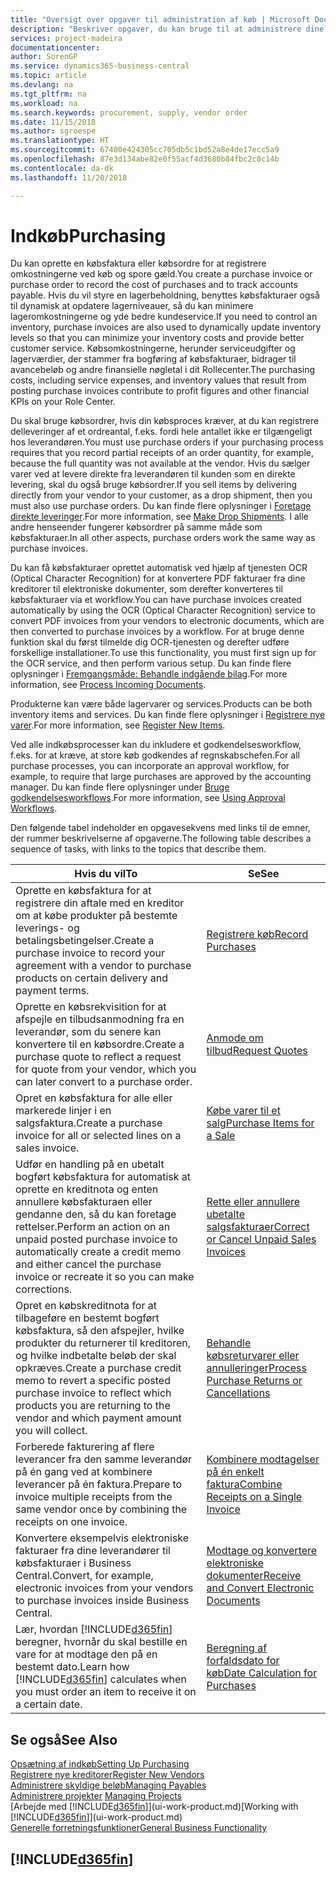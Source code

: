 ```yaml
---
title: "Oversigt over opgaver til administration af køb | Microsoft Docs"
description: "Beskriver opgaver, du kan bruge til at administrere dine indkøb eller indkøbsprocesser, herunder hvordan købsfakturaer og købsordrer fungerer."
services: project-madeira
documentationcenter: 
author: SorenGP
ms.service: dynamics365-business-central
ms.topic: article
ms.devlang: na
ms.tgt_pltfrm: na
ms.workload: na
ms.search.keywords: procurement, supply, vendor order
ms.date: 11/15/2018
ms.author: sgroespe
ms.translationtype: HT
ms.sourcegitcommit: 67400e424305cc705db5c1bd52a8e4de17ecc5a9
ms.openlocfilehash: 87e3d134abe82e0f55acf4d3680b84fbc2c0c14b
ms.contentlocale: da-dk
ms.lasthandoff: 11/20/2018

---
```

# <a name="purchasing"></a><span data-ttu-id="9675c-103">Indkøb</span><span class="sxs-lookup"><span data-stu-id="9675c-103">Purchasing</span></span>
<span data-ttu-id="9675c-104">Du kan oprette en købsfaktura eller købsordre for at registrere omkostningerne ved køb og spore gæld.</span><span class="sxs-lookup"><span data-stu-id="9675c-104">You create a purchase invoice or purchase order to record the cost of purchases and to track accounts payable.</span></span> <span data-ttu-id="9675c-105">Hvis du vil styre en lagerbeholdning, benyttes købsfakturaer også til dynamisk at opdatere lagerniveauer, så du kan minimere lageromkostningerne og yde bedre kundeservice.</span><span class="sxs-lookup"><span data-stu-id="9675c-105">If you need to control an inventory, purchase invoices are also used to dynamically update inventory levels so that you can minimize your inventory costs and provide better customer service.</span></span> <span data-ttu-id="9675c-106">Købsomkostningerne, herunder serviceudgifter og lagerværdier, der stammer fra bogføring af købsfakturaer, bidrager til avancebeløb og andre finansielle nøgletal i dit Rollecenter.</span><span class="sxs-lookup"><span data-stu-id="9675c-106">The purchasing costs, including service expenses, and inventory values that result from posting purchase invoices contribute to profit figures and other financial KPIs on your Role Center.</span></span>

<span data-ttu-id="9675c-107">Du skal bruge købsordrer, hvis din købsproces kræver, at du kan registrere delleveringer af et ordreantal, f.eks. fordi hele antallet ikke er tilgængeligt hos leverandøren.</span><span class="sxs-lookup"><span data-stu-id="9675c-107">You must use purchase orders if your purchasing process requires that you record partial receipts of an order quantity, for example, because the full quantity was not available at the vendor.</span></span> <span data-ttu-id="9675c-108">Hvis du sælger varer ved at levere direkte fra leverandøren til kunden som en direkte levering, skal du også bruge købsordrer.</span><span class="sxs-lookup"><span data-stu-id="9675c-108">If you sell items by delivering directly from your vendor to your customer, as a drop shipment, then you must also use purchase orders.</span></span> <span data-ttu-id="9675c-109">Du kan finde flere oplysninger i [Foretage direkte leveringer](sales-how-drop-shipment.md).</span><span class="sxs-lookup"><span data-stu-id="9675c-109">For more information, see [Make Drop Shipments](sales-how-drop-shipment.md).</span></span> <span data-ttu-id="9675c-110">I alle andre henseender fungerer købsordrer på samme måde som købsfakturaer.</span><span class="sxs-lookup"><span data-stu-id="9675c-110">In all other aspects, purchase orders work the same way as purchase invoices.</span></span>

<span data-ttu-id="9675c-111">Du kan få købsfakturaer oprettet automatisk ved hjælp af tjenesten OCR (Optical Character Recognition) for at konvertere PDF fakturaer fra dine kreditorer til elektroniske dokumenter, som derefter konverteres til købsfakturaer via et workflow.</span><span class="sxs-lookup"><span data-stu-id="9675c-111">You can have purchase invoices created automatically by using the OCR (Optical Character Recognition) service to convert PDF invoices from your vendors to electronic documents, which are then converted to purchase invoices by a workflow.</span></span> <span data-ttu-id="9675c-112">For at bruge denne funktion skal du først tilmelde dig OCR-tjenesten og derefter udføre forskellige installationer.</span><span class="sxs-lookup"><span data-stu-id="9675c-112">To use this functionality, you must first sign up for the OCR service, and then perform various setup.</span></span> <span data-ttu-id="9675c-113">Du kan finde flere oplysninger i [Fremgangsmåde: Behandle indgående bilag](across-process-income-documents.md).</span><span class="sxs-lookup"><span data-stu-id="9675c-113">For more information, see [Process Incoming Documents](across-process-income-documents.md).</span></span>      

<span data-ttu-id="9675c-114">Produkterne kan være både lagervarer og services.</span><span class="sxs-lookup"><span data-stu-id="9675c-114">Products can be both inventory items and services.</span></span> <span data-ttu-id="9675c-115">Du kan finde flere oplysninger i [Registrere nye varer](inventory-how-register-new-items.md).</span><span class="sxs-lookup"><span data-stu-id="9675c-115">For more information, see [Register New Items](inventory-how-register-new-items.md).</span></span>

<span data-ttu-id="9675c-116">Ved alle indkøbsprocesser kan du inkludere et godkendelsesworkflow, f.eks. for at kræve, at store køb godkendes af regnskabschefen.</span><span class="sxs-lookup"><span data-stu-id="9675c-116">For all purchase processes, you can incorporate an approval workflow, for example, to require that large purchases are approved by the accounting manager.</span></span> <span data-ttu-id="9675c-117">Du kan finde flere oplysninger under [Bruge godkendelsesworkflows](across-how-use-approval-workflows.md).</span><span class="sxs-lookup"><span data-stu-id="9675c-117">For more information, see [Using Approval Workflows](across-how-use-approval-workflows.md).</span></span>

<span data-ttu-id="9675c-118">Den følgende tabel indeholder en opgavesekvens med links til de emner, der rummer beskrivelserne af opgaverne.</span><span class="sxs-lookup"><span data-stu-id="9675c-118">The following table describes a sequence of tasks, with links to the topics that describe them.</span></span>

| <span data-ttu-id="9675c-119">Hvis du vil</span><span class="sxs-lookup"><span data-stu-id="9675c-119">To</span></span> | <span data-ttu-id="9675c-120">Se</span><span class="sxs-lookup"><span data-stu-id="9675c-120">See</span></span> |
| --- | --- |
| <span data-ttu-id="9675c-121">Oprette en købsfaktura for at registrere din aftale med en kreditor om at købe produkter på bestemte leverings- og betalingsbetingelser.</span><span class="sxs-lookup"><span data-stu-id="9675c-121">Create a purchase invoice to record your agreement with a vendor to purchase products on certain delivery and payment terms.</span></span> |[<span data-ttu-id="9675c-122">Registrere køb</span><span class="sxs-lookup"><span data-stu-id="9675c-122">Record Purchases</span></span>](purchasing-how-record-purchases.md) |
|<span data-ttu-id="9675c-123">Oprette en købsrekvisition for at afspejle en tilbudsanmodning fra en leverandør, som du senere kan konvertere til en købsordre.</span><span class="sxs-lookup"><span data-stu-id="9675c-123">Create a purchase quote to reflect a request for quote from your vendor, which you can later convert to a purchase order.</span></span>|[<span data-ttu-id="9675c-124">Anmode om tilbud</span><span class="sxs-lookup"><span data-stu-id="9675c-124">Request Quotes</span></span>](purchasing-how-request-quotes.md)|
| <span data-ttu-id="9675c-125">Opret en købsfaktura for alle eller markerede linjer i en salgsfaktura.</span><span class="sxs-lookup"><span data-stu-id="9675c-125">Create a purchase invoice for all or selected lines on a sales invoice.</span></span> |[<span data-ttu-id="9675c-126">Købe varer til et salg</span><span class="sxs-lookup"><span data-stu-id="9675c-126">Purchase Items for a Sale</span></span>](purchasing-how-purchase-products-sale.md) |
| <span data-ttu-id="9675c-127">Udfør en handling på en ubetalt bogført købsfaktura for automatisk at oprette en kreditnota og enten annullere købsfakturaen eller gendanne den, så du kan foretage rettelser.</span><span class="sxs-lookup"><span data-stu-id="9675c-127">Perform an action on an unpaid posted purchase invoice to automatically create a credit memo and either cancel the purchase invoice or recreate it so you can make corrections.</span></span> |[<span data-ttu-id="9675c-128">Rette eller annullere ubetalte salgsfakturaer</span><span class="sxs-lookup"><span data-stu-id="9675c-128">Correct or Cancel Unpaid Sales Invoices</span></span>](purchasing-how-correct-cancel-unpaid-purchase-invoices.md) |
| <span data-ttu-id="9675c-129">Opret en købskreditnota for at tilbageføre en bestemt bogført købsfaktura, så den afspejler, hvilke produkter du returnerer til kreditoren, og hvilke indbetalte beløb der skal opkræves.</span><span class="sxs-lookup"><span data-stu-id="9675c-129">Create a purchase credit memo to revert a specific posted purchase invoice to reflect which products you are returning to the vendor and which payment amount you will collect.</span></span> |[<span data-ttu-id="9675c-130">Behandle købsreturvarer eller annulleringer</span><span class="sxs-lookup"><span data-stu-id="9675c-130">Process Purchase Returns or Cancellations</span></span>](purchasing-how-register-new-vendors.md) |
|<span data-ttu-id="9675c-131">Forberede fakturering af flere leverancer fra den samme leverandør på én gang ved at kombinere leverancer på én faktura.</span><span class="sxs-lookup"><span data-stu-id="9675c-131">Prepare to invoice multiple receipts from the same vendor once by combining the receipts on one invoice.</span></span>|[<span data-ttu-id="9675c-132">Kombinere modtagelser på én enkelt faktura</span><span class="sxs-lookup"><span data-stu-id="9675c-132">Combine Receipts on a Single Invoice</span></span>](purchasing-how-to-combine-receipts.md)|
|<span data-ttu-id="9675c-133">Konvertere eksempelvis elektroniske fakturaer fra dine leverandører til købsfakturaer i Business Central.</span><span class="sxs-lookup"><span data-stu-id="9675c-133">Convert, for example, electronic invoices from your vendors to purchase invoices inside Business Central.</span></span>|[<span data-ttu-id="9675c-134">Modtage og konvertere elektroniske dokumenter</span><span class="sxs-lookup"><span data-stu-id="9675c-134">Receive and Convert Electronic Documents</span></span>](purchasing-how-to-receive-and-convert-electronic-documents.md)|
| <span data-ttu-id="9675c-135">Lær, hvordan [!INCLUDE[d365fin](includes/d365fin_md.md)] beregner, hvornår du skal bestille en vare for at modtage den på en bestemt dato.</span><span class="sxs-lookup"><span data-stu-id="9675c-135">Learn how [!INCLUDE[d365fin](includes/d365fin_md.md)] calculates when you must order an item to receive it on a certain date.</span></span>|[<span data-ttu-id="9675c-136">Beregning af forfaldsdato for køb</span><span class="sxs-lookup"><span data-stu-id="9675c-136">Date Calculation for Purchases</span></span>](purchasing-date-calculation-for-purchases.md)|

## <a name="see-also"></a><span data-ttu-id="9675c-137">Se også</span><span class="sxs-lookup"><span data-stu-id="9675c-137">See Also</span></span>
[<span data-ttu-id="9675c-138">Opsætning af indkøb</span><span class="sxs-lookup"><span data-stu-id="9675c-138">Setting Up Purchasing</span></span>](purchasing-setup-purchasing.md)  
[<span data-ttu-id="9675c-139">Registrere nye kreditorer</span><span class="sxs-lookup"><span data-stu-id="9675c-139">Register New Vendors</span></span>](purchasing-how-register-new-vendors.md)  
[<span data-ttu-id="9675c-140">Administrere skyldige beløb</span><span class="sxs-lookup"><span data-stu-id="9675c-140">Managing Payables</span></span>](payables-manage-payables.md)  
<span data-ttu-id="9675c-141">[Administrere projekter](projects-manage-projects.md)  </span><span class="sxs-lookup"><span data-stu-id="9675c-141">[Managing Projects](projects-manage-projects.md)  </span></span>  
<span data-ttu-id="9675c-142">[Arbejde med [!INCLUDE[d365fin](includes/d365fin_md.md)]](ui-work-product.md)</span><span class="sxs-lookup"><span data-stu-id="9675c-142">[Working with [!INCLUDE[d365fin](includes/d365fin_md.md)]](ui-work-product.md)</span></span>  
[<span data-ttu-id="9675c-143">Generelle forretningsfunktioner</span><span class="sxs-lookup"><span data-stu-id="9675c-143">General Business Functionality</span></span>](ui-across-business-areas.md)

## [!INCLUDE[d365fin](includes/free_trial_md.md)]  

